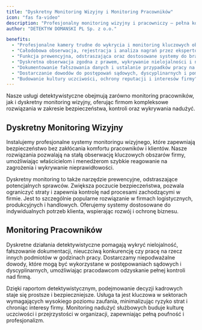 ```yaml
---
title: "Dyskretny Monitoring Wizyjny i Monitoring Pracowników"
icon: "fas fa-video"
description: "Profesjonalny monitoring wizyjny i pracowniczy – pełna kontrola nad kluczowymi obszarami firmy, wykrywanie nadużyć, nielojalności i fałszerstw. Dyskretne działania detektywistyczne w zgodzie z prawem, analiza nagrań i raporty detektywistyczne. Skuteczne systemy dla biznesu, zapewniające pełną poufność i ochronę interesów firmy."
author: "DETEKTYW DOMANSKI PL Sp. z o.o."

benefits:
  - "Profesjonalne kamery trudne do wykrycia i monitoring kluczowych obszarów firmy"
  - "Całodobowa obserwacja, rejestracja i analiza nagrań przez ekspertów"
  - "Funkcja prewencyjna, odstraszająca oraz dostosowane systemy do branży klienta"
  - "Dyskretna obserwacja zgodna z prawem, wykrywanie nielojalności i nieuczciwej konkurencji"
  - "Dokumentowanie fałszowania danych i ustalanie przypadków pracy na rzecz innych podmiotów"
  - "Dostarczanie dowodów do postępowań sądowych, dyscyplinarnych i pomoc w podejmowaniu decyzji kadrowych"
  - "Budowanie kultury uczciwości, ochrony reputacji i interesów firmy"
---
```


Nasze usługi detektywistyczne obejmują zarówno monitoring pracowników, jak i dyskretny monitoring wizyjny, oferując firmom kompleksowe rozwiązania w zakresie bezpieczeństwa, kontroli oraz wykrywania nadużyć.

## Dyskretny Monitoring Wizyjny

Instalujemy profesjonalne systemy monitoringu wizyjnego, które zapewniają bezpieczeństwo bez zakłócania komfortu pracowników i klientów. Nasze rozwiązania pozwalają na stałą obserwację kluczowych obszarów firmy, umożliwiając właścicielom i menedżerom szybkie reagowanie na zagrożenia i wykrywanie nieprawidłowości.

Dyskretny monitoring to także narzędzie prewencyjne, odstraszające potencjalnych sprawców. Zwiększa poczucie bezpieczeństwa, pozwala ograniczyć straty i zapewnia kontrolę nad procesami zachodzącymi w firmie. Jest to szczególnie popularne rozwiązanie w firmach logistycznych, produkcyjnych i handlowych. Oferujemy systemy dostosowane do indywidualnych potrzeb klienta, wspierając rozwój i ochronę biznesu.

## Monitoring Pracowników

Dyskretne działania detektywistyczne pomagają wykryć nielojalność, fałszowanie dokumentacji, nieuczciwą konkurencję czy pracę na rzecz innych podmiotów w godzinach pracy. Dostarczamy niepodważalne dowody, które mogą być wykorzystane w postępowaniach sądowych i dyscyplinarnych, umożliwiając pracodawcom odzyskanie pełnej kontroli nad firmą.

Dzięki raportom detektywistycznym, podejmowanie decyzji kadrowych staje się prostsze i bezpieczniejsze. Usługa ta jest kluczowa w sektorach wymagających wysokiego poziomu zaufania, minimalizując ryzyko strat i chroniąc interesy firmy. Monitoring nadużyć służbowych buduje kulturę uczciwości i przejrzystości w organizacji, zapewniając pełną poufność i profesjonalizm.